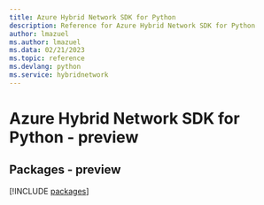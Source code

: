 ```yaml
---
title: Azure Hybrid Network SDK for Python
description: Reference for Azure Hybrid Network SDK for Python
author: lmazuel
ms.author: lmazuel
ms.data: 02/21/2023
ms.topic: reference
ms.devlang: python
ms.service: hybridnetwork
---
```

# Azure Hybrid Network SDK for Python - preview
## Packages - preview
[!INCLUDE [packages](hybrid-network-index.md)]